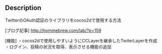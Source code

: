 Description
-----------
TwitterのOAuth認証のライブラリをcocos2dで使用する方法

[ブログ記事]
http://hommebrew.com/lab/?p=159

[機能]
・cocos2dで使用しやすいようにCCLayerを継承したTwiterLayerを作成
・ログイン、投稿の状況を取得、表示させる機能の追加



